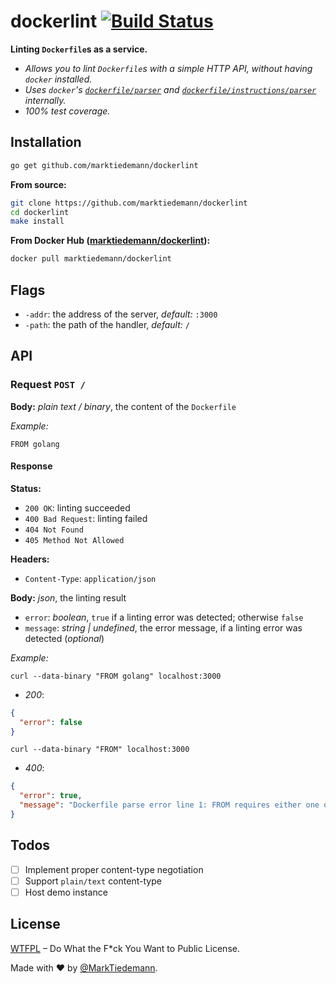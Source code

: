 # dockerlint [![Build Status](https://travis-ci.org/MarkTiedemann/dockerlint.svg?branch=master)](https://travis-ci.org/MarkTiedemann/dockerlint)

**Linting `Dockerfile`s as a service.**

- *Allows you to lint `Dockerfile`s with a simple HTTP API, without having `docker` installed.*
- *Uses `docker`'s [`dockerfile/parser`](https://github.com/moby/moby/blob/master/builder/dockerfile/parser/parser.go) and [`dockerfile/instructions/parser`](https://github.com/moby/moby/blob/master/builder/dockerfile/instructions/parse.go) internally.*
- *100% test coverage.*

## Installation

```sh
go get github.com/marktiedemann/dockerlint
```

**From source:**

```sh
git clone https://github.com/marktiedemann/dockerlint
cd dockerlint
make install
```

**From Docker Hub ([marktiedemann/dockerlint](https://hub.docker.com/r/marktiedemann/dockerlint/)):**

```sh
docker pull marktiedemann/dockerlint
```

## Flags

- `-addr`: the address of the server, *default:* `:3000`
- `-path`: the path of the handler, *default:* `/`

## API

### Request `POST /`

**Body:** *plain text / binary*, the content of the `Dockerfile`

*Example:*

```
FROM golang
```

#### Response

**Status:**

- `200 OK`: linting succeeded
- `400 Bad Request`: linting failed
- `404 Not Found`
- `405 Method Not Allowed`

**Headers:**

- `Content-Type`: `application/json`

**Body:** *json*, the linting result

- `error`: *boolean*, `true` if a linting error was detected; otherwise `false`
- `message`: *string | undefined*, the error message, if a linting error was detected (*optional*)

*Example:*

`curl --data-binary "FROM golang" localhost:3000`

- *200*:

```json
{
  "error": false
}
```

`curl --data-binary "FROM" localhost:3000`

- *400*:

```json
{
  "error": true,
  "message": "Dockerfile parse error line 1: FROM requires either one or three arguments"
}
```

## Todos

 - [ ] Implement proper content-type negotiation
 - [ ] Support `plain/text` content-type
 - [ ] Host demo instance

## License

[WTFPL](http://www.wtfpl.net/) – Do What the F*ck You Want to Public License.

Made with :heart: by [@MarkTiedemann](https://twitter.com/MarkTiedemannDE).